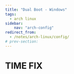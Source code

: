 ```yaml
---
title: "Dual Boot - Windows"
tags:
  - arch linux
sidebar:
    nav: "arch-config"
redirect_from:
  - /notes/arch-linux/config/
# prev-section:
---
```


# TIME FIX
